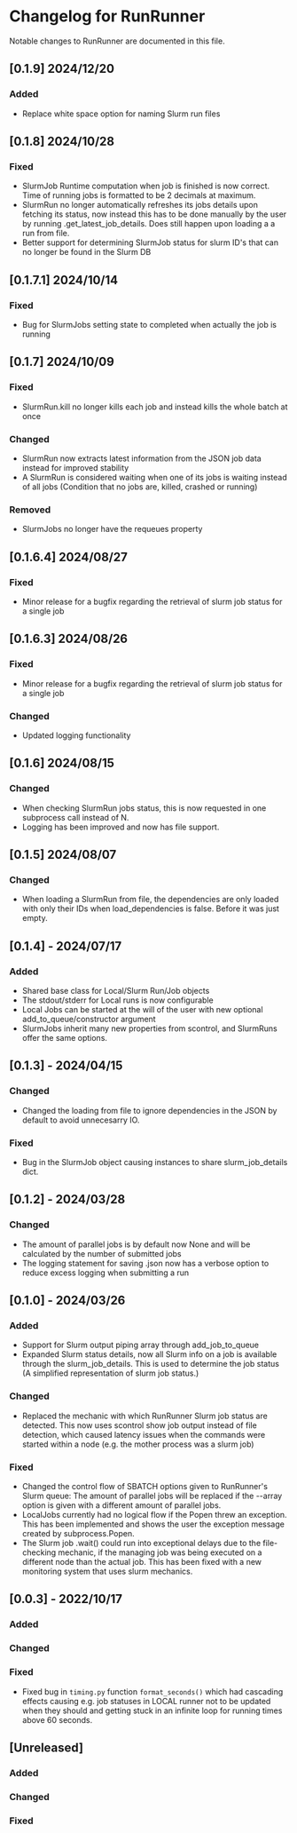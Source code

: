 # Changelog for RunRunner

Notable changes to RunRunner are documented in this file.

## [0.1.9] 2024/12/20

### Added

- Replace white space option for naming Slurm run files

## [0.1.8] 2024/10/28

### Fixed
- SlurmJob Runtime computation when job is finished is now correct. Time of running jobs is formatted to be 2 decimals at maximum.
- SlurmRun no longer automatically refreshes its jobs details upon fetching its status, now instead this has to be done manually by the user by running .get_latest_job_details. Does still happen upon loading a a run from file.
- Better support for determining SlurmJob status for slurm ID's that can no longer be found in the Slurm DB

## [0.1.7.1] 2024/10/14

### Fixed
- Bug for SlurmJobs setting state to completed when actually the job is running

## [0.1.7] 2024/10/09

### Fixed
- SlurmRun.kill no longer kills each job and instead kills the whole batch at once

### Changed
- SlurmRun now extracts latest information from the JSON job data instead for improved stability
- A SlurmRun is considered waiting when one of its jobs is waiting instead of all jobs (Condition that no jobs are, killed, crashed or running)

### Removed
- SlurmJobs no longer have the requeues property

## [0.1.6.4] 2024/08/27

### Fixed
- Minor release for a bugfix regarding the retrieval of slurm job status for a single job

## [0.1.6.3] 2024/08/26

### Fixed
- Minor release for a bugfix regarding the retrieval of slurm job status for a single job

### Changed
- Updated logging functionality

## [0.1.6] 2024/08/15

### Changed
- When checking SlurmRun jobs status, this is now requested in one subprocess call instead of N.
- Logging has been improved and now has file support.

## [0.1.5] 2024/08/07

### Changed
- When loading a SlurmRun from file, the dependencies are only loaded with only their IDs when load_dependencies is false. Before it was just empty.

## [0.1.4] - 2024/07/17

### Added
- Shared base class for Local/Slurm Run/Job objects
- The stdout/stderr for Local runs is now configurable
- Local Jobs can be started at the will of the user with new optional add_to_queue/constructor argument
- SlurmJobs inherit many new properties from scontrol, and SlurmRuns offer the same options.


## [0.1.3] - 2024/04/15

### Changed
- Changed the loading from file to ignore dependencies in the JSON by default to avoid unnecesarry IO.

### Fixed
- Bug in the SlurmJob object causing instances to share slurm_job_details dict.

## [0.1.2] - 2024/03/28

### Changed
- The amount of parallel jobs is by default now None and will be calculated by the number of submitted jobs
- The logging statement for saving .json now has a verbose option to reduce excess logging when submitting a run

## [0.1.0] - 2024/03/26

### Added
- Support for Slurm output piping array through add_job_to_queue
- Expanded Slurm status details, now all Slurm info on a job is available through the slurm_job_details. This is used to determine the job status (A simplified representation of slurm job status.)

### Changed
- Replaced the mechanic with which RunRunner Slurm job status are detected. This now uses scontrol show job output instead of file detection, which caused latency issues when the commands were started within a node (e.g. the mother process was a slurm job)

### Fixed
- Changed the control flow of SBATCH options given to RunRunner's Slurm queue: The amount of parallel jobs will be replaced if the --array option is given with a different amount of parallel jobs.
- LocalJobs currently had no logical flow if the Popen threw an exception. This has been implemented and shows the user the exception message created by subprocess.Popen.
- The Slurm job .wait() could run into exceptional delays due to the file-checking mechanic, if the managing job was being executed on a different node than the actual job. This has been fixed with a new monitoring system that uses slurm mechanics.

## [0.0.3] - 2022/10/17
### Added

### Changed

### Fixed
- Fixed bug in `timing.py` function `format_seconds()` which had cascading effects causing e.g. job statuses in LOCAL runner not to be updated when they should and getting stuck in an infinite loop for running times above 60 seconds.

## [Unreleased]

### Added

### Changed

### Fixed

